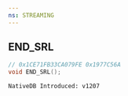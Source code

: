 ```yaml
---
ns: STREAMING
---
```

## END_SRL

```c
// 0x1CE71FB33CA079FE 0x1977C56A
void END_SRL();
```

```
NativeDB Introduced: v1207
```

